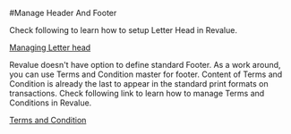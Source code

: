 #Manage Header And Footer

Check following to learn how to setup Letter Head in Revalue.

[Managing Letter head]({{docs_base_url}}/user/manual/en/setting-up/setup-wizard/step-5-letterhead-and-logo.html)

Revalue doesn't have option to define standard Footer. As a work around, you can use Terms and Condition master for footer. Content of Terms and Condition is already the last to appear in the standard print formats on transactions. Check following link to learn how to manage Terms and Conditions in Revalue.

[Terms and Condition]({{docs_base_url}}/user/manual/en/setting-up/print/terms-and-conditions.html)
